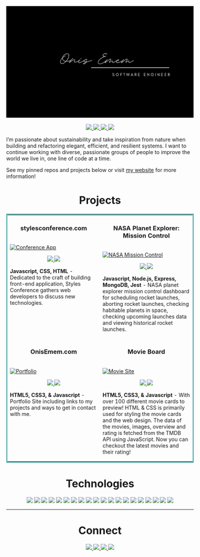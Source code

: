 <img src="images/card.png" width="100%" height="300px">

<p align="center">
  <a href="https://onisemem.netlify.app/" target="_blank">
    <img src="https://img.shields.io/static/v1?label=|&message=WEBSITE&color=23555f&style=plastic&logo=react&logo-color=white"/>
  </a>
  <a href="https://www.linkedin.com/in/onis-emem/" target="_blank">
    <img src="https://img.shields.io/static/v1?label=|&message=LINKED-IN&color=cdf998&style=plastic&logo=linkedin&logo-color=white"/>
  </a>
  <a href="https://twitter.com/CodesOnis" target="_blank">
    <img src="https://img.shields.io/static/v1?label=|&message=TWITTER&color=23555f&style=plastic&logo=twitter&logo-color=white"/>
  </a>
  <a href="https://docs.google.com/document/d/1FqFNjuSNRRUYApiVJWueIKQfOVGwcUMf/edit?usp=sharing&ouid=105918699478954208570&rtpof=true&sd=true" target="_blank">
      <img src="https://img.shields.io/static/v1?label=|&message=RESUME&color=23555f&style=plastic&logo=react&logo-color=white"/>
  </a>
</p>

I’m passionate about sustainability and take inspiration from nature when building and refactoring elegant, efficient, and resilient systems. I want to continue working with diverse, passionate groups of people to improve the world we live in, one line of code at a time.

See my pinned repos and projects below or visit [my website](https://onisemem.netlify.app/) for more information!

<h1 align="center">Projects</h1>
<table bordercolor="#66b2b2">
  
  <tr>
    <td width="50%" valign="top">
      <h3 align="center">stylesconference.com</h3>
        <br />
        <a target="_blank" href="https://onis-styles-conference-website.glitch.me/index.html">
            <img src="images/Stylesconference.gif" width="100%" alt="Conference App"/>
        </a>
        <br />
        <p align="center">
          
  <a href="https://glitch.com/edit/#!/onis-styles-conference-website?path=script.js%3A1%3A0" target="_blank">
    <img src="https://img.shields.io/static/v1?label=|&message=REPO&color=23555f&style=plastic&logo=glitch&logo-color=white"/>
  </a>  
  <a href="https://onis-styles-conference-website.glitch.me/index.html" target="_blank">
    <img src="https://img.shields.io/static/v1?label=|&message=WEBSITE&color=cdf998&style=plastic&logo=wordpress&logo-color=white"/>
  </a>
      </p>
        <p><strong>Javascript, CSS, HTML</strong> - Dedicated to the craft of building front-end application, Styles Conference gathers web developers to discuss new technologies.</p>
    </td>
    <td width="50%" valign="top">
      <h3 align="center">NASA Planet Explorer: Mission Control</h3>
        <br />
      <a target="_blank" href="https://github.com/oniso20/NASA-spaceship-launch-control">
            <img src="images/NASA-MC.gif" width="100%"  alt="NASA Mission Control"/>
        </a>
        <br />
        <p align="center">
          
  <a href="https://github.com/oniso20/NASA-spaceship-launch-control" target="_blank">
    <img src="https://img.shields.io/static/v1?label=|&message=REPO&color=23555f&style=plastic&logo=github&logo-color=white"/>
  </a>
  <a href="https://github.com/oniso20/NASA-spaceship-launch-control" target="_blank">
    <img src="https://img.shields.io/static/v1?label=|&message=WEBSITE&color=cdf998&style=plastic&logo=wordpress&logo-color=white"/>
  </a>
      </p>
        <p><strong>Javascript, Node.js, Express, MongoDB, Jest</strong> - NASA planet explorer mission control dashboard for scheduling rocket launches, aborting rocket launches, checking habitable planets in space, checking upcoming launches data and viewing historical rocket launches.</p>
    </td>
  </tr>
  
  <tr>
    <td width="50%" valign="top">
      <h3 align="center">OnisEmem.com</h3>
      <br />
        <a target="_blank" href="https://onisemem.netlify.app/index.html">
          <img src="images/portfolio.gif" width="100%" alt="Portfolio"/>
        </a>
      <br />
        <p align="center">
  <a href="https://onisemem.netlify.app/index.html" target="_blank">
    <img src="https://img.shields.io/static/v1?label=|&message=REPO&color=23555f&style=plastic&logo=github&logo-color=white"/>
  </a>
  <a href="https://onisemem.netlify.app/index.html" target="_blank">
    <img src="https://img.shields.io/static/v1?label=|&message=WEBSITE&color=cdf998&style=plastic&logo=wordpress&logo-color=white"/>
  </a>
      </p>
        <p><strong>HTML5, CSS3, & Javascript</strong> - Portfolio Site including links to my projects and ways to get in contact with me.</p>
    </td>
    <td width="50%" valign="top">
      <h3 align="center">Movie Board</h3>
        <br />
        <a target="_blank" href="https://oniso20.github.io/movieboard/">
          <img src="images/movie.gif" width="100%" alt="Movie Site"/>
        </a>
        <br />
        <p align="center">
          
  <a href="https://github.com/oniso20/movieboard" target="_blank">
    <img src="https://img.shields.io/static/v1?label=|&message=REPO&color=23555f&style=plastic&logo=github&logo-color=white"/>
  </a>
  <a href="https://oniso20.github.io/movieboard/" target="_blank">
    <img src="https://img.shields.io/static/v1?label=|&message=WEBSITE&color=cdf998&style=plastic&logo=wordpress&logo-color=white"/>
  </a>
      </p>
        <p><strong>HTML5, CSS3, & Javascript</strong> - With over 100 different movie cards to preview! HTML & CSS is primarily used for styling the movie cards and the web design. The data of the movies, images, overview and rating is fetched from the TMDB API using JavaScript. Now you can checkout the latest movies and their rating!</p>
    </td>
  </tr>
</table>

<h1 align="center">Technologies</h1>

<p align="center">
    <img src="https://img.shields.io/static/v1?label=|&message=HTML5&color=23555f&style=plastic&logo=html5"/>
    <img src="https://img.shields.io/static/v1?label=|&message=CSS3&color=285f65&style=plastic&logo=css3"/>
    <img src="https://img.shields.io/static/v1?label=|&message=SASS&color=2b625f&style=plastic&logo=sass"/>
    <img src="https://img.shields.io/static/v1?label=|&message=BOOTSTRAP&color=316c5e&style=plastic&logo=bootstrap"/>
    <img src="https://img.shields.io/static/v1?label=|&message=JAVASCRIPT&color=3c7f5d&style=plastic&logo=javascript"/>
    <img src="https://img.shields.io/static/v1?label=|&message=REACT.JS&color=4a935c&style=plastic&logo=react"/>
    <img src="https://img.shields.io/static/v1?label=|&message=TYPESCRIPT&color=4a935c&style=plastic&logo=typescript"/>
    <img src="https://img.shields.io/static/v1?label=|&message=PYTHON&color=52985b&style=plastic&logo=python"/>
    <img src="https://img.shields.io/static/v1?label=|&message=JAVA&color=cdf998&style=plastic&logo=java"/>
    <img src="https://img.shields.io/static/v1?label=|&message=SOLIDITY&color=8fbc56&style=plastic&logo=solidity"/>
    <img src="https://img.shields.io/static/v1?label=|&message=SELENIUM&color=cdf998&style=plastic&logo=selenium"/>
    <img src="https://img.shields.io/static/v1?label=|&message=AWS&color=98bf53&style=plastic&logo=amazon"/>
    <img src="https://img.shields.io/static/v1?label=|&message=WORDPRESS&color=cdd148&style=plastic&logo=wordpress"/>
    <img src="https://img.shields.io/static/v1?label=|&message=ADOBE&color=98bf53&style=plastic&logo=adobe"/>
    <img src="https://img.shields.io/static/v1?label=|&message=MONGO-DB&color=cdd148&style=plastic&logo=mongodb"/>
    <img src="https://img.shields.io/static/v1?label=|&message=EXPRESS&color=bbb111&style=plastic&logo=express"/>
    <img src="https://img.shields.io/static/v1?label=|&message=WEBPACK&color=bbb111&style=plastic&logo=webpack"/>
    <img src="https://img.shields.io/static/v1?label=|&message=LINUX&color=bbb111&style=plastic&logo=linux"/>
    <img src="https://img.shields.io/static/v1?label=|&message=GIT&color=cbb148&style=plastic&logo=git"/>
    <img src="https://img.shields.io/static/v1?label=|&message=FIREBASE&color=cbb148&style=plastic&logo=firebase"/>
</p>

---

<h1 align="center">Connect</h1>

<p align="center">
  <a href="https://onisemem.netlify.app/" target="_blank">
    <img src="https://img.shields.io/static/v1?label=|&message=WEBSITE&color=23555f&style=plastic&logo=react&logo-color=white"/>
  </a>
  <a href="https://www.linkedin.com/in/onis-emem/" target="_blank">
    <img src="https://img.shields.io/static/v1?label=|&message=LINKED-IN&color=cdf998&style=plastic&logo=linkedin&logo-color=white"/>
  </a>
  <a href="https://twitter.com/CodesOnis" target="_blank">
    <img src="https://img.shields.io/static/v1?label=|&message=TWITTER&color=23555f&style=plastic&logo=twitter&logo-color=white"/>
  </a>
  <a href="https://docs.google.com/document/d/1FqFNjuSNRRUYApiVJWueIKQfOVGwcUMf/edit?usp=sharing&ouid=105918699478954208570&rtpof=true&sd=true" target="_blank">
      <img src="https://img.shields.io/static/v1?label=|&message=RESUME&color=23555f&style=plastic&logo=react&logo-color=white"/>
  </a>
</p>
